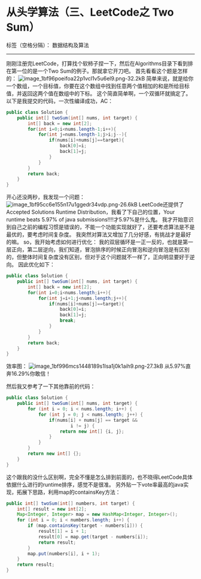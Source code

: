 # 从头学算法（三、LeetCode之 Two Sum）

标签（空格分隔）： 数据结构及算法

---

刚刚注册完LeetCode，打算找个软柿子捏一下，然后在Algorithms目录下看到排在第一位的是一个Two Sum的例子。那就拿它开刀吧。
首先看看这个题是怎样的：
![image_1bf96poeifoa22p1vcl1v5u6el9.png-32.2kB][1]
简单来说，就是给你一个数组，一个目标值，你要在这个数组中找到任意两个值相加的和是所给目标值，并返回这两个值在数组中的下标。
这个简直简单啊，一个双循环就搞定了。
以下是我提交的代码，一次性编译成功，AC：
``` java
public class Solution {
    public int[] twoSum(int[] nums, int target) {
        int[] back = new int[2];
        for(int i=0;i<nums.length-1;i++){
            for(int j=nums.length-1;j>i;j--){
                if(nums[i]+nums[j]==target){
                    back[0]=i;
                    back[1]=j;
                }
            }
        }
        return back;
    }
}
```
开心还没两秒，我发现一个问题：
![image_1bf95cc6e155n17u1ggedr34vdp.png-26.6kB][2]
LeetCode还提供了Accepted Solutions Runtime Distribution，我看了下自己的位置，Your runtime beats 5.97% of java submissions!!!!才5.97%是什么鬼。
我才开始意识到自己之前的编程习惯是错误的，不能一个功能实现就好了，还要考虑算法是不是最优的，要考虑时间复杂度。
我突然对算法又增加了几分好感，有挑战才是最好的嘛。
so，我开始考虑如何进行优化：
我的双层循环是一正一反的，也就是第一层正向，第二层逆向，我们知道，冒泡排序的时候正向冒泡和逆向冒泡是有区别的，但整体时间复杂度没有区别，但对于这个问题就不一样了，正向明显要好于逆向。
因此优化如下：
``` java
public class Solution {
    public int[] twoSum(int[] nums, int target) {
        int[] back = new int[2];
        for(int i=0;i<nums.length;i++){
            for(int j=i+1;j<nums.length;j++){
                if(nums[i]+nums[j]==target){
                    back[0]=i;
                    back[1]=j;
                    break;
                }
            }
        }
        return back;
    }
}
```
效率图：
![image_1bf996mcs1448189s1lsa1j0k1aih9.png-27.3kB][3]
从5.97%直奔16.29%你敢信！

然后我又参考了一下其他靠前的代码：
``` java
public class Solution {
    public int[] twoSum(int[] nums, int target) {
        for (int i = 0; i < nums.length; i++) {
            for (int j = 0; j < nums.length; j++) {
                if(nums[i] + nums[j] == target &&
                        i != j) {
                    return new int[] {i, j};
                }
            }
        }
        return new int[] {};
    }
}
```
这个跟我的没什么区别啊，完全不懂是怎么排到前面的，也不晓得LeetCode具体依据什么进行的runtime排序，感觉不是很准。
另外贴一下vote率最高的java实现，拓展下思路，利用map的containsKey方法：
```java
public int[] twoSum(int[] numbers, int target) {
    int[] result = new int[2];
    Map<Integer, Integer> map = new HashMap<Integer, Integer>();
    for (int i = 0; i < numbers.length; i++) {
        if (map.containsKey(target - numbers[i])) {
            result[1] = i + 1;
            result[0] = map.get(target - numbers[i]);
            return result;
        }
        map.put(numbers[i], i + 1);
    }
    return result;
}
```

  [1]: http://static.zybuluo.com/coldxiangyu/w3ho0r5zegrtwds2df4qh5a5/image_1bf96poeifoa22p1vcl1v5u6el9.png
  [2]: http://static.zybuluo.com/coldxiangyu/1jwgx9mnanm1ppfglu72fd1i/image_1bf95cc6e155n17u1ggedr34vdp.png
  [3]: http://static.zybuluo.com/coldxiangyu/xzz1eu01kyo88d6youxezue1/image_1bf996mcs1448189s1lsa1j0k1aih9.png